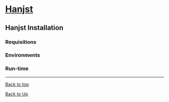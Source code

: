 # [Hanjst](/hanst/index)
## Hanjst Installation
### Requisitions

### Environments

### Run-time


----
[Back to top](/hanjst/hanjst-install)

[Back to Up](/hanjst/index)

<!--stackedit_data:
eyJoaXN0b3J5IjpbLTE5OTAwMzAwNTFdfQ==
-->
